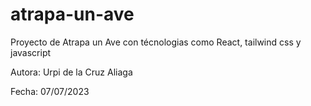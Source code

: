 # atrapa-un-ave
Proyecto de Atrapa un Ave con técnologias como React, tailwind css y javascript

Autora: Urpi de la Cruz Aliaga

Fecha: 07/07/2023
